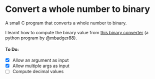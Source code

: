 # Convert a whole number to binary

A small C program that converts a whole number to binary.

I learnt how to compute the binary value from [this binary converter](https://github.com/mbadger88/BinaryToDecimalConverter) (a python program by [@mbadger88](https://github.com/mbadger88)).

#### To Do:
 - [X] Allow an argument as input
 - [X] Allow multiple args as input
 - [ ] Compute decimal values
